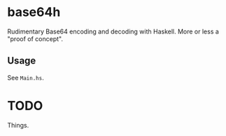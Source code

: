 # base64h
Rudimentary Base64 encoding and decoding with Haskell. More or less a "proof of concept".

## Usage

See `Main.hs`.

# TODO

Things.
